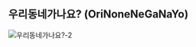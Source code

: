 ## 우리동네가나요? (OriNoneNeGaNaYo)

![우리동네가나요?-2](https://user-images.githubusercontent.com/73998876/221976297-270be028-e1e2-4095-a43b-15a1561c584f.png)
